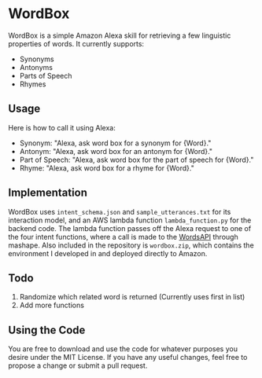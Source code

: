 # WordBox

WordBox is a simple Amazon Alexa skill for retrieving a few linguistic properties of words. It currently supports:

* Synonyms
* Antonyms
* Parts of Speech
* Rhymes

## Usage

Here is how to call it using Alexa:

* Synonym: "Alexa, ask word box for a synonym for {Word}."
* Antonym: "Alexa, ask word box for an antonym for {Word}."
* Part of Speech: "Alexa, ask word box for the part of speech for {Word}."
* Rhyme: "Alexa, ask word box for a rhyme for {Word}."

## Implementation

WordBox uses `intent_schema.json` and `sample_utterances.txt` for its interaction model, and an AWS lambda function `lambda_function.py` for the backend code. The lambda function passes off the Alexa request to one of the four intent functions, where a call is made to the [WordsAPI](https://market.mashape.com/wordsapi/wordsapi) through mashape. Also included in the repository is `wordbox.zip`, which contains the environment I developed in and deployed directly to Amazon.

## Todo

1. Randomize which related word is returned (Currently uses first in list)
2. Add more functions

## Using the Code

You are free to download and use the code for whatever purposes you desire under the MIT License. If you have any useful changes, feel free to propose a change or submit a pull request.
